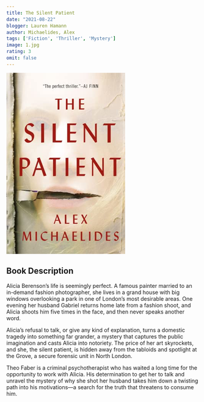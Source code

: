 ```yaml
---
title: The Silent Patient 
date: "2021-08-22"
blogger: Lauren Hamann
author: Michaelides, Alex
tags: ['Fiction', 'Thriller', 'Mystery']
image: 1.jpg
rating: 3
omit: false
---
```


![Book Cover](1.jpg)

## Book Description

Alicia Berenson’s life is seemingly perfect. A famous painter married to an in-demand fashion photographer, she lives in a grand house with big windows overlooking a park in one of London’s most desirable areas. One evening her husband Gabriel returns home late from a fashion shoot, and Alicia shoots him five times in the face, and then never speaks another word.

Alicia’s refusal to talk, or give any kind of explanation, turns a domestic tragedy into something far grander, a mystery that captures the public imagination and casts Alicia into notoriety. The price of her art skyrockets, and she, the silent patient, is hidden away from the tabloids and spotlight at the Grove, a secure forensic unit in North London.

Theo Faber is a criminal psychotherapist who has waited a long time for the opportunity to work with Alicia. His determination to get her to talk and unravel the mystery of why she shot her husband takes him down a twisting path into his motivations—a search for the truth that threatens to consume him.
